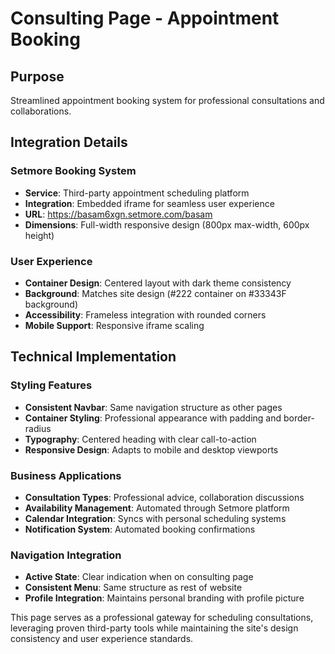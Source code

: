 # Consulting Page - Appointment Booking

## Purpose
Streamlined appointment booking system for professional consultations and collaborations.

## Integration Details

### Setmore Booking System
- **Service**: Third-party appointment scheduling platform
- **Integration**: Embedded iframe for seamless user experience
- **URL**: https://basam6xgn.setmore.com/basam
- **Dimensions**: Full-width responsive design (800px max-width, 600px height)

### User Experience
- **Container Design**: Centered layout with dark theme consistency
- **Background**: Matches site design (#222 container on #33343F background)
- **Accessibility**: Frameless integration with rounded corners
- **Mobile Support**: Responsive iframe scaling

## Technical Implementation

### Styling Features
- **Consistent Navbar**: Same navigation structure as other pages
- **Container Styling**: Professional appearance with padding and border-radius
- **Typography**: Centered heading with clear call-to-action
- **Responsive Design**: Adapts to mobile and desktop viewports

### Business Applications
- **Consultation Types**: Professional advice, collaboration discussions
- **Availability Management**: Automated through Setmore platform
- **Calendar Integration**: Syncs with personal scheduling systems
- **Notification System**: Automated booking confirmations

### Navigation Integration
- **Active State**: Clear indication when on consulting page
- **Consistent Menu**: Same structure as rest of website
- **Profile Integration**: Maintains personal branding with profile picture

This page serves as a professional gateway for scheduling consultations, leveraging proven third-party tools while maintaining the site's design consistency and user experience standards.